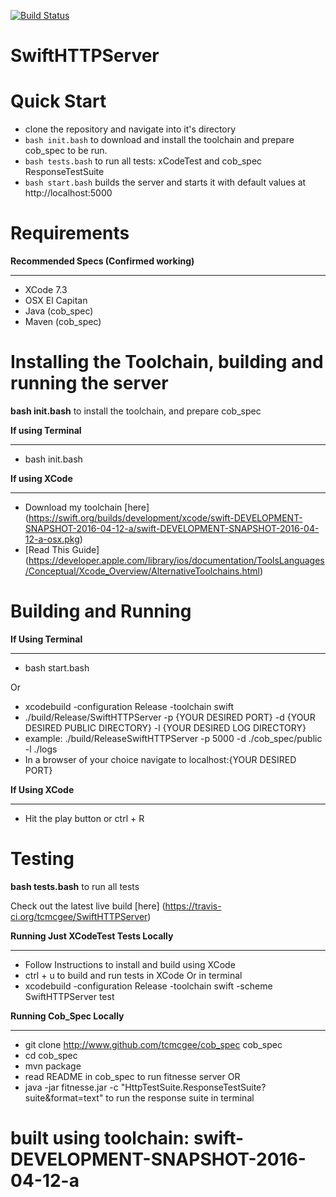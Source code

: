 [![Build Status](https://travis-ci.org/tcmcgee/SwiftHTTPServer.svg?branch=master)](https://travis-ci.org/tcmcgee/SwiftHTTPServer)
# SwiftHTTPServer

# Quick Start
- clone the repository and navigate into it's directory
- ```bash init.bash``` to download and install the toolchain and prepare cob_spec to be run.
- ```bash tests.bash``` to run all tests: xCodeTest and cob_spec ResponseTestSuite
- ```bash start.bash``` builds the server and starts it with default values at http://localhost:5000

# Requirements

**Recommended Specs (Confirmed working)**

__________________________________________

- XCode 7.3
- OSX El Capitan
- Java (cob_spec)
- Maven (cob_spec)

# Installing the Toolchain, building and running the server

**bash init.bash** to install the toolchain, and prepare cob_spec

**If using Terminal**
__________________________
- bash init.bash 


**If using XCode**
_____________________________
- Download my toolchain [here] (https://swift.org/builds/development/xcode/swift-DEVELOPMENT-SNAPSHOT-2016-04-12-a/swift-DEVELOPMENT-SNAPSHOT-2016-04-12-a-osx.pkg)
- [Read This Guide] (https://developer.apple.com/library/ios/documentation/ToolsLanguages/Conceptual/Xcode_Overview/AlternativeToolchains.html)

# Building and Running 

**If Using Terminal**
________________________________

- bash start.bash

Or

- xcodebuild -configuration Release -toolchain swift
- ./build/Release/SwiftHTTPServer -p {YOUR DESIRED PORT} -d {YOUR DESIRED PUBLIC DIRECTORY} -l {YOUR DESIRED LOG DIRECTORY}
- example: ./build/ReleaseSwiftHTTPServer -p 5000 -d ./cob_spec/public -l ./logs
- In a browser of your choice navigate to localhost:{YOUR DESIRED PORT}

**If Using XCode**
_________________________________

- Hit the play button or ctrl + R


# Testing 

**bash tests.bash** to run all tests

Check out the latest live build [here] (https://travis-ci.org/tcmcgee/SwiftHTTPServer)

**Running Just XCodeTest Tests Locally**
______________________________

- Follow Instructions to install and build using XCode
- ctrl + u to build and run tests in XCode
Or in terminal
- xcodebuild -configuration Release -toolchain swift  -scheme SwiftHTTPServer test

**Running Cob_Spec Locally**
___________________________

- git clone http://www.github.com/tcmcgee/cob_spec cob_spec
- cd cob_spec
- mvn package
- read README in cob_spec to run fitnesse server
OR
- java -jar fitnesse.jar -c "HttpTestSuite.ResponseTestSuite?suite&format=text"  to run the response suite in terminal

# built using toolchain: swift-DEVELOPMENT-SNAPSHOT-2016-04-12-a 
